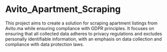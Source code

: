 # Avito_Apartment_Scraping
This project aims to create a solution for scraping apartment listings from Avito.ma while ensuring compliance with GDPR principles. It focuses on ensuring that all collected data adheres to privacy regulations and excludes personally identifiable information, with an emphasis on data collection and compliance with data protection laws.
